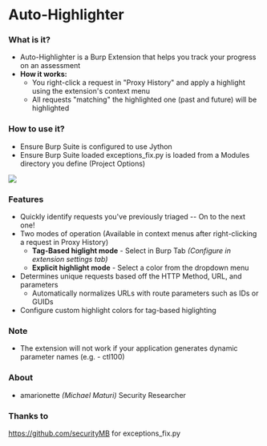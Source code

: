 # Auto-Highlighter

### What is it?

* Auto-Highlighter is a Burp Extension that helps you track your progress on an assessment
* **How it works:**
	* You right-click a request in "Proxy History" and apply a highlight using the extension's context menu
	* All requests "matching" the highlighted one (past and future) will be highlighted

### How to use it?

* Ensure Burp Suite is configured to use Jython
* Ensure Burp Suite loaded exceptions_fix.py is loaded from a Modules directory you define (Project Options)

![](example.gif)

### Features

* Quickly identify requests you've previously triaged -- On to the next one!
* Two modes of operation (Available in context menus after right-clicking a request in Proxy History)
	* **Tag-Based higlight mode** - Select in Burp Tab _(Configure in extension settings tab)_
	* **Explicit highlight mode** - Select a color from the dropdown menu
* Determines unique requests based off the HTTP Method, URL, and parameters
	* Automatically normalizes URLs with route parameters such as IDs or GUIDs
* Configure custom highlight colors for tag-based higlighting

### Note

* The extension will not work if your application generates dynamic parameter names (e.g. - ctl100)

### About

* amarionette _(Michael Maturi)_ Security Researcher

### Thanks to

https://github.com/securityMB for exceptions_fix.py
